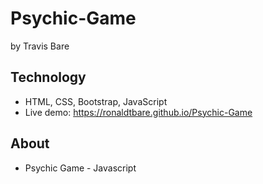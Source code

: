 # Psychic-Game

by Travis Bare

## Technology
* HTML, CSS, Bootstrap, JavaScript
* Live demo: https://ronaldtbare.github.io/Psychic-Game

## About
* Psychic Game - Javascript